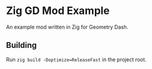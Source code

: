 # Zig GD Mod Example

An example mod written in Zig for Geometry Dash.

## Building

Run `zig build -Doptimize=ReleaseFast` in the project root.

